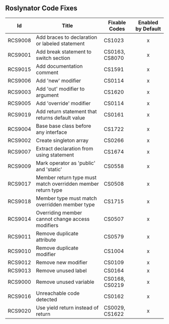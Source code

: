 ## Roslynator Code Fixes

Id | Title | Fixable Codes | Enabled by Default 
--- | --- | --- |:---:
RCS9008|Add braces to declaration or labeled statement|CS1023|x
RCS9001|Add break statement to switch section|CS0163, CS8070|x
RCS9015|Add documentation comment|CS1591|x
RCS9006|Add 'new' modifier|CS0114|x
RCS9003|Add 'out' modifier to argument|CS1620|x
RCS9005|Add 'override' modifier|CS0114|x
RCS9019|Add return statement that returns default value|CS0161|x
RCS9004|Base base class before any interface|CS1722|x
RCS9002|Create singleton array|CS0266|x
RCS9007|Extract declaration from using statement|CS1674|x
RCS9009|Mark operator as 'public' and 'static'|CS0558|x
RCS9017|Member return type must match overridden member return type|CS0508|x
RCS9018|Member type must match overridden member type|CS1715|x
RCS9014|Overriding member cannot change access modifiers|CS0507|x
RCS9011|Remove duplicate attribute|CS0579|x
RCS9010|Remove duplicate modifier|CS1004|x
RCS9012|Remove new modifier|CS0109|x
RCS9013|Remove unused label|CS0164|x
RCS9000|Remove unused variable|CS0168, CS0219|x
RCS9016|Unreachable code detected|CS0162|x
RCS9020|Use yield return instead of return|CS0029, CS1622|x
